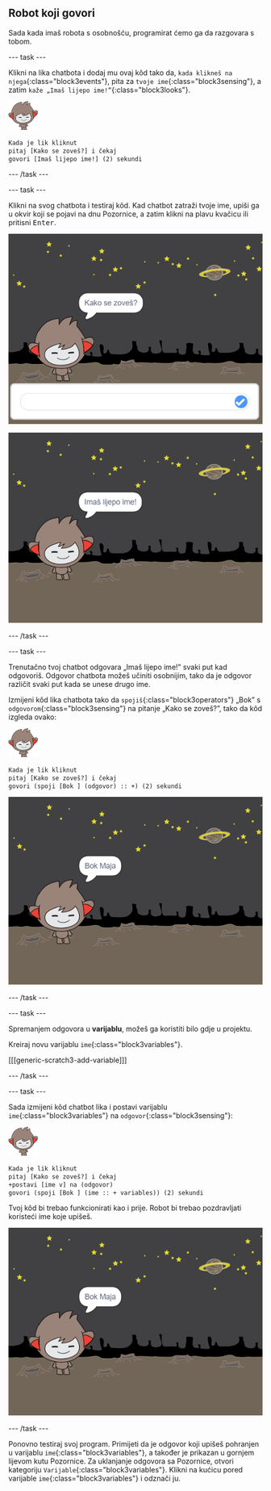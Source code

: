 ## Robot koji govori

Sada kada imaš robota s osobnošću, programirat ćemo ga da razgovara s tobom.

--- task ---

Klikni na lika chatbota i dodaj mu ovaj kôd tako da, `kada klikneš na njega`{:class="block3events"}, pita za `tvoje ime`{:class="block3sensing"}, a zatim `kaže „Imaš lijepo ime!”`{:class="block3looks"}.

![nano lik](images/nano-sprite.png)

```blocks3
Kada je lik kliknut
pitaj [Kako se zoveš?] i čekaj
govori [Imaš lijepo ime!] (2) sekundi
```

--- /task ---

--- task ---

Klikni na svog chatbota i testiraj kôd. Kad chatbot zatraži tvoje ime, upiši ga u okvir koji se pojavi na dnu Pozornice, a zatim klikni na plavu kvačicu ili pritisni <kbd>Enter</kbd>.

![Testiranje chatbotovog odgovora](images/chatbot-ask-test1.png)

![Testiranje chatbotovog odgovora](images/chatbot-ask-test2.png)

--- /task ---

--- task ---

Trenutačno tvoj chatbot odgovara „Imaš lijepo ime!” svaki put kad odgovoriš. Odgovor chatbota možeš učiniti osobnijim, tako da je odgovor različit svaki put kada se unese drugo ime.

Izmijeni kôd lika chatbota tako da `spojiš`{:class="block3operators"} „Bok” s `odgovorom`{:class="block3sensing"} na pitanje „Kako se zoveš?”, tako da kôd izgleda ovako:

![nano lik](images/nano-sprite.png)

```blocks3
Kada je lik kliknut
pitaj [Kako se zoveš?] i čekaj
govori (spoji [Bok ] (odgovor) :: +) (2) sekundi
```

![Testiranje personaliziranog odgovora](images/chatbot-answer-test.png)

--- /task ---

--- task ---

Spremanjem odgovora u **varijablu**, možeš ga koristiti bilo gdje u projektu.

Kreiraj novu varijablu `ime`{:class="block3variables"}.

[[[generic-scratch3-add-variable]]]

--- /task ---

--- task ---

Sada izmijeni kôd chatbot lika i postavi varijablu `ime`{:class="block3variables"} na `odgovor`{:class="block3sensing"}:

![nano lik](images/nano-sprite.png)

```blocks3
Kada je lik kliknut
pitaj [Kako se zoveš?] i čekaj
+postavi [ime v] na (odgovor)
govori (spoji [Bok ] (ime :: + variables)) (2) sekundi
```

Tvoj kôd bi trebao funkcionirati kao i prije. Robot bi trebao pozdravljati koristeći ime koje upišeš.

![Testiranje personaliziranog odgovora](images/chatbot-answer-test.png)

--- /task ---

Ponovno testiraj svoj program. Primijeti da je odgovor koji upišeš pohranjen u varijablu `ime`{:class="block3variables"}, a također je prikazan u gornjem lijevom kutu Pozornice. Za uklanjanje odgovora sa Pozornice, otvori kategoriju `Varijable`{:class="block3variables"}. Klikni na kućicu pored varijable `ime`{:class="block3variables"} i odznači ju.